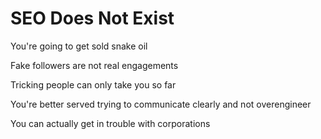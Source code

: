 # SEO Does Not Exist

You're going to get sold snake oil

Fake followers are not real engagements

Tricking people can only take you so far

You're better served trying to communicate clearly and not overengineer

You can actually get in trouble with corporations